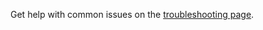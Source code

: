 Get help with common issues on the [troubleshooting page](https://github.com/microsoft/vscode-azure-account/wiki/Troubleshooting).